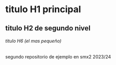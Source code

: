 # titulo H1 principal

## titulo H2 de segundo nivel

###### titulo H6 (el mas pequeño)


segundo repositorio de ejemplo en smx2 2023/24
